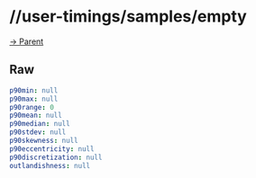 
# //user-timings/samples/empty

[→ Parent](../..)


## Raw


```yaml
p90min: null
p90max: null
p90range: 0
p90mean: null
p90median: null
p90stdev: null
p90skewness: null
p90eccentricity: null
p90discretization: null
outlandishness: null

```

